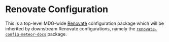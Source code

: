 # Renovate Configuration

This is a top-level MDG-wide [Renovate](https://renovateapp.com/) configuration
package which will be inherited by downstream Renovate configurations, namely
the
[`renovate-config-meteor-docs`](https://www.npmjs.com/package/renovate-config-meteor-docs)
package.
